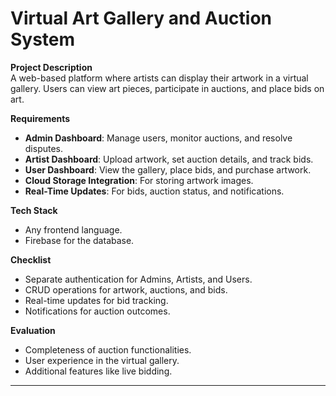# Virtual Art Gallery and Auction System

**Project Description**  
A web-based platform where artists can display their artwork in a virtual gallery. Users can view art pieces, participate in auctions, and place bids on art.

**Requirements**

- **Admin Dashboard**: Manage users, monitor auctions, and resolve disputes.
- **Artist Dashboard**: Upload artwork, set auction details, and track bids.
- **User Dashboard**: View the gallery, place bids, and purchase artwork.
- **Cloud Storage Integration**: For storing artwork images.
- **Real-Time Updates**: For bids, auction status, and notifications.

**Tech Stack**

- Any frontend language.
- Firebase for the database.

**Checklist**

- Separate authentication for Admins, Artists, and Users.
- CRUD operations for artwork, auctions, and bids.
- Real-time updates for bid tracking.
- Notifications for auction outcomes.

**Evaluation**

- Completeness of auction functionalities.
- User experience in the virtual gallery.
- Additional features like live bidding.

---